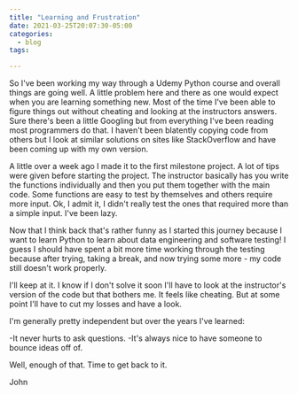 ```yaml
---
title: "Learning and Frustration"
date: 2021-03-25T20:07:30-05:00
categories:
  - blog
tags:

---
```


So I've been working my way through a Udemy Python course and overall things are going well. A little problem here and there as one would expect when you are learning something new. Most of the time I've been able to figure things out without cheating and looking at the instructors answers. Sure there's been a little Googling but from everything I've been reading most programmers do that. I haven't been blatently copying code from others but I look at similar solutions on sites like StackOverflow and have been coming up with my own version.

A little over a week ago I made it to the first milestone project. A lot of tips were given before starting the project. The instructor basically has you write the functions individually and then you put them together with the main code. Some functions are easy to test by themselves and others require more input. Ok, I admit it, I didn't really test the ones that required more than a simple input. I've been lazy.

Now that I think back that's rather funny as I started this journey because I want to learn Python to learn about data engineering and software testing! I guess I should have spent a bit more time working through the testing because after trying, taking a break, and now trying some more - my code still doesn't work properly. 

I'll keep at it. I know if I don't solve it soon I'll have to look at the instructor's version of the code but that bothers me. It feels like cheating. But at some point I'll have to cut my losses and have a look. 

I'm generally pretty independent but over the years I've learned:

-It never hurts to ask questions.
-It's always nice to have someone to bounce ideas off of.

Well, enough of that. Time to get back to it.


John
